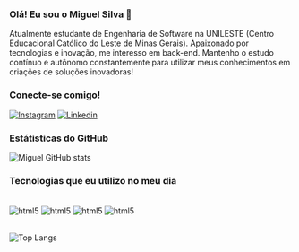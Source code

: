 

### Olá! Eu sou o Miguel Silva 👋

Atualmente estudante de Engenharia de Software na UNILESTE (Centro Educacional Católico do Leste de Minas Gerais). Apaixonado por tecnologias e inovação, me interesso em back-end. Mantenho o estudo contínuo e autônomo constantemente para utilizar meus conhecimentos em criações de soluções inovadoras!

### Conecte-se comigo!
[![Instagram](https://img.shields.io/badge/Instagram-E4405F?style=for-the-badge&logo=instagram&logoColor=white)](https://www.instagram.com/miguell_ssa)
[![Linkedin](https://img.shields.io/badge/LinkedIn-0077B5?style=for-the-badge&logo=linkedin&logoColor=white)](www.linkedin.com/in/miguel-de-sá-silva-1bb59a28b)

### Estátisticas do GitHub
![Miguel GitHub stats](https://github-readme-stats.vercel.app/api?username=miguel2004silva&show_icons=true&theme=radical)

### Tecnologias que eu utilizo no meu dia

<div style="display: inline_block"><br/>
<img align="center" alt="html5" src ="https://img.shields.io/badge/Java-ED8B00?style=for-the-badge&logo=openjdk&logoColor=white"/>
<img align="center" alt="html5" src ="https://img.shields.io/badge/PHP-777BB4?style=for-the-badge&logo=php&logoColor=white"/>
<img align="center" alt="html5" src ="https://img.shields.io/badge/Laravel-FF2D20?style=for-the-badge&logo=laravel&logoColor=white"/>
<img align="center" alt="html5" src ="https://img.shields.io/badge/MySQL-00000F?style=for-the-badge&logo=mysql&logoColor=white"/>
</div><br/>

![Top Langs](https://github-readme-stats.vercel.app/api/top-langs/?username=miguel2004silva&hide_progress=true)


